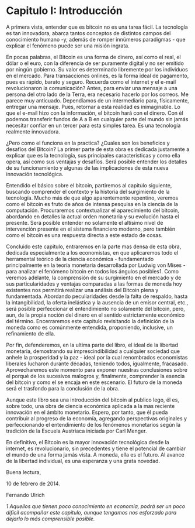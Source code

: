 # Capitulo I: Introducción
  A primera vista, entender que es bitcoin  no es una tarea fácil. La tecnología es tan innovadora, abarca tantos conceptos de distintos campos del conocimiento humano -y, además de romper innúmeros paradigmas - que explicar el fenómeno puede ser una misión ingrata.

  En pocas palabras, el Bitcoin es una forma de dinero, así como el real, el dólar o el euro, con la diferencia de ser puramente digital y no ser emitido por ningún gobierno. Su valor es determinado libremente por los individuos en el mercado. Para transacciones onlines, es la forma ideal de pagamento, pues es rápido, barato y seguro. Recuerda como el internet y el e-mail revolucionaron la comunicación? Antes, para enviar una mensaje a una persona del otro lado de la Terra, era necesario hacerlo por los correos. Me parece muy anticuado. Dependíamos de un intermediario para, físicamente, entregar una mensaje. Pues, retornar a esta realidad es inimaginable. Lo que el e-mail hizo con la información, el bitcoin hará con el dinero. Con él podemos transferir fundos de A a B en cualquier parte del mundo sin jamás necesitar confiar en un tercer para esta simples tarea. Es una tecnología realmente innovadora. 

 ¿Pero como el funciona en la practica? ¿Cuales son los beneficios y desafíos del Bitcoin? La primer parte de esta obra es dedicada justamente a explicar que es la tecnología, sus principales características y como ella opera, así como sus ventajas y desafíos. Será posible entender los detalles de su funcionamiento y algunas de las implicaciones de esta nueva innovación tecnológica.

 Entendido el básico sobre el bitcoin, partiremos al capitulo siguiente, buscando comprender el contexto y la historia del surgimiento de la tecnología. Mucho más de que algo aparentemente repentino, veremos como el bitcoin es fruto de años de intensa pesquisa en la ciencia de la computación. Procuraremos contextualizar el aparecimiento del bitcoin, abordando en detalles la actual orden monetaria y su evolución hasta el presente. Será posible entender no solamente el altísimo nivel de intervención presente en el sistema financiero moderno, pero también como el bitcoin es una respuesta directa a este estado de cosas.

  Concluido este capitulo, entraremos en la parte mas densa de esta obra, dedicada especialmente a los economistas, en que aplicaremos todo el herramental teórico de la ciencia económica - fundamentado principalmente en la teoría monetaria desarrollada por Ludwig von Mises - para analizar el fenómeno bitcoin en todos los ángulos posibles1. Como veremos adelante, la comprensión de su surgimiento en el mercado y de sus particularidades y ventajas comparadas a las formas de moneda hoy existentes nos permitirá realizar una análisis del Bitcoin plena y fundamentada. Abordando peculiaridades desde la falta de respaldo, hasta la intangibilidad, la oferta inelástica y la ausencia de un emisor central, etc., será posible perfeccionar el entendimiento no solamente del bitcoin, pero, aun, de la propia noción del dinero en el sentido estrictamente económico del término. Encerraremos este capitulo revisitando la definición de la moneda como es comúnmente entendida, proponiendo, inclusive, un refinamiento de ella.

  Por fin, defenderemos, en la ultima parte del libro, el ideal de la libertad monetaria, demostrando su imprescindibilidad a cualquier sociedad que anhele la prosperidad y la paz - ideal por la cual renombrados economistas liberales lucharon durante décadas, teniendo todos, igualmente, fracasado. Aprovecharemos este momento para exponer nuestras conclusiones sobre el porqué de los sucesivos malogros y, finalmente, comprender la esencia del bitcoin y como el se encaja en este escenario. El futuro de la moneda será el trasfondo para la conclusión de la obra.

  Aunque este libro sea una introducción del bitcoin al publico lego, él es, sobre todo, una obra de ciencia económica aplicada a la mas reciente innovación en el ámbito monetario. Espero, por tanto, que él pueda contribuir al progreso de la economía, agregando perspectivas originales y perfeccionando el entendimiento de los fenómenos monetarios según la tradición de la Escuela Austriaca iniciada por Carl Menger.

  En definitivo, el Bitcoin es la mayor innovación tecnológica desde la internet, es revolucionario, sin precedentes y tiene el potencial de cambiar el mundo de una forma jamás vista. A moneda, ella es el futuro. Al avance de la libertad individual, es una esperanza y una grata novedad.

Buena lectura,

10 de febrero de 2014.

Fernando Ulrich

*1 Aquellos que tienen poco conocimiento en economía, podrá ser un poco difícil acompañar este capitulo, aunque tengamos nos esforzado para dejarlo lo más comprensible posible.*
